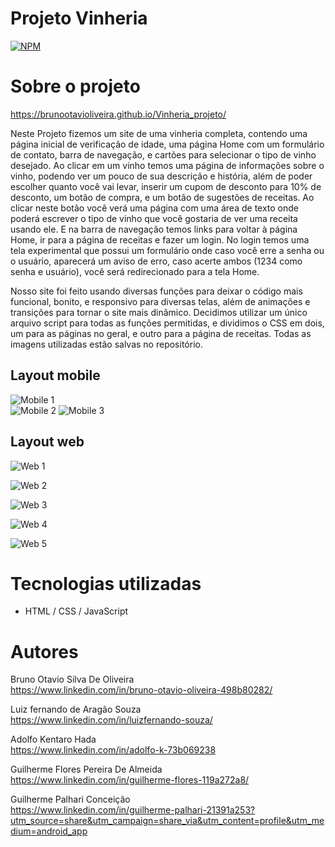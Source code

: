 # Projeto Vinheria 
[![NPM](https://img.shields.io/npm/l/react)](https://github.com/Brunootavioliveira/Vinheria_projeto/blob/main/LICENSE) 

# Sobre o projeto

https://brunootavioliveira.github.io/Vinheria_projeto/

Neste Projeto fizemos um site de uma vinheria completa, contendo uma página inicial de verificação de idade, uma página Home com um formulário de contato, barra de navegação, e cartões para selecionar o tipo de vinho desejado. Ao clicar em um vinho temos uma página de informações sobre o vinho, podendo ver um pouco de sua descrição e história, além de poder escolher quanto você vai levar, inserir um cupom de desconto para 10% de desconto, um botão de compra, e um botão de sugestões de receitas. Ao clicar neste botão você verá uma página com uma área de texto onde poderá escrever o tipo de vinho que você gostaria de ver uma receita usando ele. E na barra de navegação temos links para voltar à página Home, ir para a página de receitas e fazer um login. No login temos uma tela experimental que possui um formulário onde caso você erre a senha ou o usuário, aparecerá um aviso de erro, caso acerte ambos (1234 como senha e usuário), você será redirecionado para a tela Home.<br>

Nosso site foi feito usando diversas funções para deixar o código mais funcional, bonito, e responsivo para diversas telas, além de animações e transições para tornar o site mais dinâmico. Decidimos utilizar um único arquivo script para todas as funções permitidas, e dividimos o CSS em dois, um para as páginas no geral, e outro para a página de receitas. Todas as imagens utilizadas estão salvas no repositório.

## Layout mobile
![Mobile 1](https://github.com/Brunootavioliveira/Vinheria_projeto/blob/main/web_mob/mob_layout1.png) <br> ![Mobile 2](https://github.com/Brunootavioliveira/Vinheria_projeto/blob/main/web_mob/mob_layoutVinho1.png) ![Mobile 3](https://github.com/Brunootavioliveira/Vinheria_projeto/blob/main/web_mob/mob_layoutLogin1.png)

## Layout web
![Web 1](https://github.com/Brunootavioliveira/Vinheria_projeto/blob/main/web_img1/web_vinheria_bemvindo1.png)

![Web 2](https://github.com/Brunootavioliveira/Vinheria_projeto/blob/main/web_img1/web_vinheria1.png)

![Web 3](https://github.com/Brunootavioliveira/Vinheria_projeto/blob/main/web_img1/web_vinheria_tinto1.png)

![Web 4](https://github.com/Brunootavioliveira/Vinheria_projeto/blob/main/web_img1/web_vinheria_sugestao1.png)

![Web 5](https://github.com/Brunootavioliveira/Vinheria_projeto/blob/main/web_img1/web_vinheria_login1.png)

# Tecnologias utilizadas

- HTML / CSS / JavaScript

# Autores

Bruno Otavio Silva De Oliveira<br>
https://www.linkedin.com/in/bruno-otavio-oliveira-498b80282/

Luiz fernando de Aragão Souza<br>
https://www.linkedin.com/in/luizfernando-souza/

Adolfo Kentaro Hada<br>
https://www.linkedin.com/in/adolfo-k-73b069238

Guilherme Flores Pereira De Almeida<br>
https://www.linkedin.com/in/guilherme-flores-119a272a8/

Guilherme Palhari Conceição<br>
https://www.linkedin.com/in/guilherme-palhari-21391a253?utm_source=share&utm_campaign=share_via&utm_content=profile&utm_medium=android_app